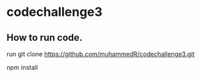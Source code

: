 # codechallenge3
## How to run code.

run git clone https://github.com/muhammedR/codechallenge3.git

npm install
